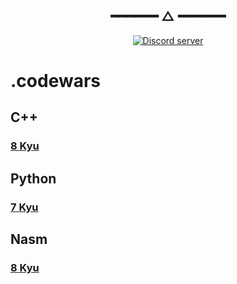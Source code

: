<h2 align="center"> ━━━━━━  △  ━━━━━━ </h2>
<div align="center">
   <p></p>
   <a href="https://discord.gg/linuxfr">
      <img alt="Discord server" src="https://discord.com/api/guilds/1058067015891431514/embed.png?style=banner4">
   </a>
   <br>
</div>
<p/>
<h2></h2>

# .codewars

## C++

### [8 Kyu](https://github.com/kittygirlyy/.codewars/tree/main/cpp/8_kyu)

## Python

### [7 Kyu](https://github.com/kittygirlyy/.codewars/tree/main/python/7_kyu)

## Nasm

### [8 Kyu](https://github.com/kittygirlyy/.codewars/tree/main/nasm/8_kyu)
